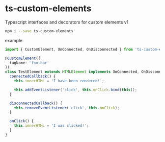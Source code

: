 # ts-custom-elements
Typescript interfaces and decorators for custom elements v1

```bash
npm i --save ts-custom-elements
```

example:
```ts
import { CustomElement, OnConnected, OnDisconnected } from 'ts-custom-elements';

@CustomElement({
  tagName: 'foo-bar'
})
class TestElement extends HTMLElement implements OnConnected, OnDisconnected {
  connectedCallback() {
    this.innerHTML = 'I have been rendered!';

    this.addEventListener('click', this.onClick.bind(this));
  }

  disconnectedCallback() {
    this.removeEventListener('click', this.onClick);
  }

  onClick() {
    this.innerHTML = 'I was clicked!';
  }
}
```
